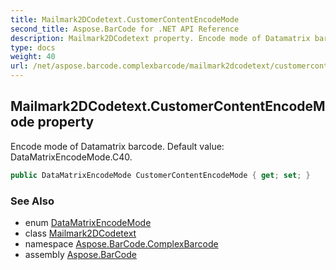 ```yaml
---
title: Mailmark2DCodetext.CustomerContentEncodeMode
second_title: Aspose.BarCode for .NET API Reference
description: Mailmark2DCodetext property. Encode mode of Datamatrix barcode. Default value DataMatrixEncodeMode.C40
type: docs
weight: 40
url: /net/aspose.barcode.complexbarcode/mailmark2dcodetext/customercontentencodemode/
---
```

## Mailmark2DCodetext.CustomerContentEncodeMode property

Encode mode of Datamatrix barcode. Default value: DataMatrixEncodeMode.C40.

```csharp
public DataMatrixEncodeMode CustomerContentEncodeMode { get; set; }
```

### See Also

* enum [DataMatrixEncodeMode](../../../aspose.barcode.generation/datamatrixencodemode/)
* class [Mailmark2DCodetext](../)
* namespace [Aspose.BarCode.ComplexBarcode](../../mailmark2dcodetext/)
* assembly [Aspose.BarCode](../../../)


